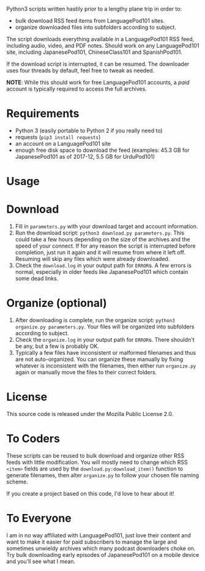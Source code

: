 Python3 scripts written hastily prior to a lengthy plane trip in order to:
* bulk download RSS feed items from LanguagePod101 sites.
* organize downloaded files into subfolders according to subject.

The script downloads everything available in a LanguagePod101 RSS feed, including audio, video, and PDF notes. Should work on any LanguagePod101 site, including JapanesePod101, ChineseClass101 and SpanishPod101.

If the download script is interrupted, it can be resumed. The downloader uses four threads by default, feel free to tweak as needed.

**NOTE**: While this should work for free LanguagePod101 accounts, a *paid* account is typically required to access the full archives.

Requirements
===
* Python 3 (easily portable to Python 2 if you really need to)
* requests (`pip3 install requests`)
* an account on a LanguagePod101 site
* enough free disk space to download the feed (examples: 45.3 GB for JapanesePod101 as of 2017-12, 5.5 GB for UrduPod101)

Usage
===
# Download
1. Fill in `parameters.py` with your download target and account information.
1. Run the download script: `python3 download.py parameters.py`. This could take a few hours depending on the size of the archives and the speed of your connect. If for any reason the script is interrupted before completion, just run it again and it will resume from where it left off. Resuming will skip any files which were already downloaded.
1. Check the `download.log` in your output path for `ERROR`s. A few errors is normal, especially in older feeds like JapanesePod101 which contain some dead links.
# Organize (optional)
1. After downloading is complete, run the organize script: `python3 organize.py parameters.py`. Your files will be organized into subfolders according to subject.
1. Check the `organize.log` in your output path for `ERROR`s. There shouldn't be any, but a few is probably OK.
1. Typically a few files have inconsistent or malformed filenames and thus are not auto-organized. You can organize these manually by fixing whatever is inconsistent with the filenames, then either run `organize.py` again or manually move the files to their correct folders.

License
==
This source code is released under the Mozilla Public License 2.0.

To Coders
===
These scripts can be reused to bulk download and organize other RSS feeds with little modification. You will mostly need to change which RSS `<item>` fields are used by the `download.py:download_item()` function to generate filenames, then alter `organize.py` to follow your chosen file naming scheme.

If you create a project based on this code, I'd love to hear about it!

To Everyone
===
I am in no way affiliated with LanguagePod101, just love their content and want to make it easier for paid subscribers to manage the large and sometimes unwieldy archives which many podcast downloaders choke on. Try bulk downloading early episodes of JapanesePod101 on a mobile device and you'll see what I mean.
